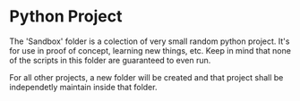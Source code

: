 # Python Project

The 'Sandbox' folder is a colection of very small random python project.  It's for use in proof of concept, learning new things, etc.  Keep in mind that none of the scripts in this folder are guaranteed to even run.

For all other projects, a new folder will be created and that project shall be independetly maintain inside that folder.